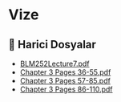 # Vize


<!--Index-->

## 🔗 Harici Dosyalar

- [BLM252Lecture7.pdf](./BLM252Lecture7.pdf)
- [Chapter 3 Pages 36-55.pdf](./Chapter%203%20Pages%2036-55.pdf)
- [Chapter 3 Pages 57-85.pdf](./Chapter%203%20Pages%2057-85.pdf)
- [Chapter 3 Pages 86-110.pdf](./Chapter%203%20Pages%2086-110.pdf)


<!--Index-->

